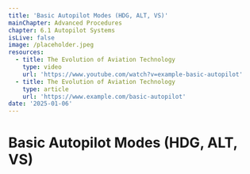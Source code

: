 ```yaml
---
title: 'Basic Autopilot Modes (HDG, ALT, VS)'
mainChapter: Advanced Procedures
chapter: 6.1 Autopilot Systems
isLive: false
image: /placeholder.jpeg
resources:
  - title: The Evolution of Aviation Technology
    type: video
    url: 'https://www.youtube.com/watch?v=example-basic-autopilot'
  - title: The Evolution of Aviation Technology
    type: article
    url: 'https://www.example.com/basic-autopilot'
date: '2025-01-06'
---
```


# Basic Autopilot Modes (HDG, ALT, VS)
